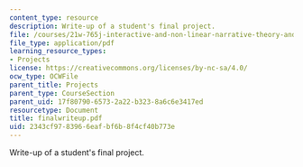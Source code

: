 ```yaml
---
content_type: resource
description: Write-up of a student's final project.
file: /courses/21w-765j-interactive-and-non-linear-narrative-theory-and-practice-spring-2004/2343cf9783966eafbf6b8f4cf40b773e_finalwriteup.pdf
file_type: application/pdf
learning_resource_types:
- Projects
license: https://creativecommons.org/licenses/by-nc-sa/4.0/
ocw_type: OCWFile
parent_title: Projects
parent_type: CourseSection
parent_uid: 17f80790-6573-2a22-b323-8a6c6e3417ed
resourcetype: Document
title: finalwriteup.pdf
uid: 2343cf97-8396-6eaf-bf6b-8f4cf40b773e
---
```

Write-up of a student's final project.